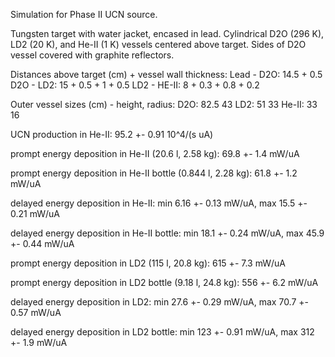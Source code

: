 Simulation for Phase II UCN source.

Tungsten target with water jacket, encased in lead.
Cylindrical D2O (296 K), LD2 (20 K), and He-II (1 K) vessels centered above target.
Sides of D2O vessel covered with graphite reflectors.

Distances above target (cm) + vessel wall thickness:
Lead - D2O: 14.5 + 0.5
D2O - LD2: 15 + 0.5 + 1 + 0.5
LD2 - HE-II: 8 + 0.3 + 0.8 + 0.2

Outer vessel sizes (cm) - height, radius:
D2O: 82.5 43
LD2: 51 33
He-II: 33 16

UCN production in He-II:
95.2 +- 0.91 10^4/(s uA)

prompt energy deposition in He-II (20.6 l, 2.58 kg):
69.8 +- 1.4 mW/uA

prompt energy deposition in He-II bottle (0.844 l, 2.28 kg):
61.8 +- 1.2 mW/uA

delayed energy deposition in He-II:
min 6.16 +- 0.13 mW/uA, max 15.5 +- 0.21 mW/uA

delayed energy deposition in He-II bottle:
min 18.1 +- 0.24 mW/uA, max 45.9 +- 0.44 mW/uA

prompt energy deposition in LD2 (115 l, 20.8 kg):
615 +- 7.3 mW/uA

prompt energy deposition in LD2 bottle (9.18 l, 24.8 kg):
556 +- 6.2 mW/uA

delayed energy deposition in LD2:
min 27.6 +- 0.29 mW/uA, max 70.7 +- 0.57 mW/uA

delayed energy deposition in LD2 bottle:
min 123 +- 0.91 mW/uA, max 312 +- 1.9 mW/uA

